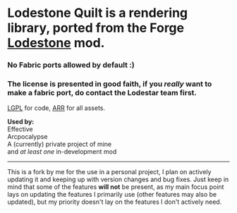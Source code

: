 # **Lodestone Quilt** is a rendering library, ported from the Forge [Lodestone](https://github.com/LodestarMC/Lodestone) mod.

### No Fabric ports allowed by default :)
### The license is presented in good faith, if you *really* want to make a fabric port, do contact the Lodestar team first.
[LGPL](./LICENSE.md) for code, [ARR](./LICENSE_ASSETS.md) for all assets.

**Used by:**<br>
Effective<br>
Arcpocalypse<br>
A (currently) private project of mine<br>
and *at least one* in-development mod

****
This is a fork by me for the use in a personal project, I plan on actively updating it and keeping up with version changes and bug fixes. Just keep in mind that some of the features **will not** be present, as my main focus point lays on updating the features I primarily use (other features may also be updated), but my priority doesn't lay on the features I don't actively need.
